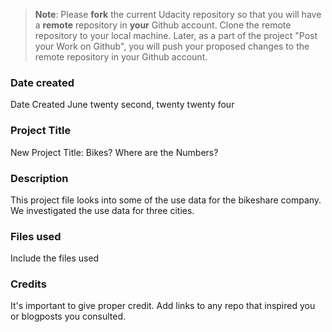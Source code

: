 >**Note**: Please **fork** the current Udacity repository so that you will have a **remote** repository in **your** Github account. Clone the remote repository to your local machine. Later, as a part of the project "Post your Work on Github", you will push your proposed changes to the remote repository in your Github account.

### Date created
Date Created June twenty second, twenty twenty four

### Project Title
New Project Title: Bikes? Where are the Numbers?

### Description
This project file looks into some of the use data for the bikeshare company. We investigated the use data for three cities.

### Files used
Include the files used

### Credits
It's important to give proper credit. Add links to any repo that inspired you or blogposts you consulted.

